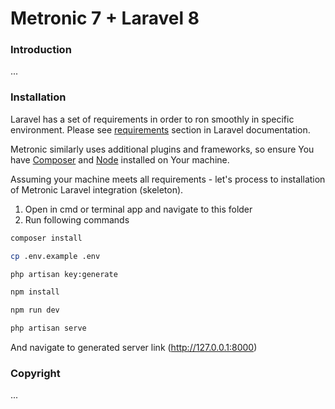 # Metronic 7 + Laravel 8

### Introduction

...

### Installation

Laravel has a set of requirements in order to ron smoothly in specific environment. Please see [requirements](https://laravel.com/docs/7.x#server-requirements) section in Laravel documentation.

Metronic similarly uses additional plugins and frameworks, so ensure You have [Composer](https://getcomposer.org/) and [Node](https://nodejs.org/) installed on Your machine.

Assuming your machine meets all requirements - let's process to installation of Metronic Laravel integration (skeleton).

1. Open in cmd or terminal app and navigate to this folder
2. Run following commands

```bash
composer install
```

```bash
cp .env.example .env
```

```bash
php artisan key:generate
```

```bash
npm install
```

```bash
npm run dev
```

```bash
php artisan serve
```

And navigate to generated server link (http://127.0.0.1:8000)

### Copyright

...
